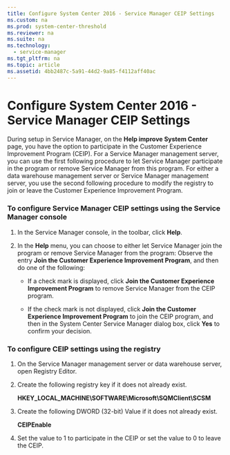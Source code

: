 ```yaml
---
title: Configure System Center 2016 - Service Manager CEIP Settings
ms.custom: na
ms.prod: system-center-threshold
ms.reviewer: na
ms.suite: na
ms.technology: 
  - service-manager
ms.tgt_pltfrm: na
ms.topic: article
ms.assetid: 4bb2487c-5a91-44d2-9a85-f4112aff40ac
---
```

# Configure System Center 2016 - Service Manager CEIP Settings
During setup in Service Manager, on the **Help improve System Center** page, you have the option to participate in the Customer Experience Improvement Program \(CEIP\). For a Service Manager management server, you can use the first following procedure to let Service Manager participate in the program or remove Service Manager from this program. For either a data warehouse management server or Service Manager management server, you use the second following procedure to modify the registry to join or leave the Customer Experience Improvement Program.

### To configure Service Manager CEIP settings using the Service Manager console

1.  In the Service Manager console, in the toolbar, click **Help**.

2.  In the **Help** menu, you can choose to either let Service Manager join the program or remove Service Manager from the program: Observe the entry **Join the Customer Experience Improvement Program**, and then do one of the following:

    -   If a check mark is displayed, click **Join the Customer Experience Improvement Program** to remove Service Manager from the CEIP program.

    -   If the check mark is not displayed, click **Join the Customer Experience Improvement Program** to join the CEIP program, and then in the System Center Service Manager dialog box, click **Yes** to confirm your decision.

### To configure CEIP settings using the registry

1.  On the Service Manager management server or data warehouse server, open Registry Editor.

2.  Create the following registry key if it does not already exist.

    **HKEY\_LOCAL\_MACHINE\\SOFTWARE\\Microsoft\\SQMClient\\SCSM**

3.  Create the following DWORD \(32\-bit\) Value if it does not already exist.

    **CEIPEnable**

4.  Set the value to 1 to participate in the CEIP or set the value to 0 to leave the CEIP.


